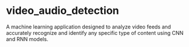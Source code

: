 # video_audio_detection
A machine learning application designed to analyze video feeds and accurately recognize and identify any specific type of content using CNN and RNN models.
